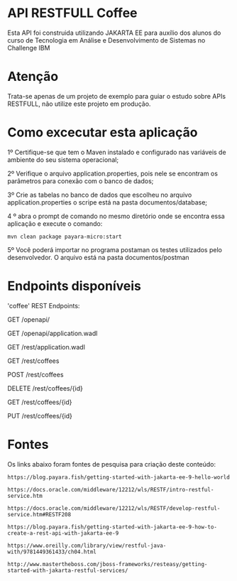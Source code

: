 # API RESTFULL Coffee

Esta API foi construida utilizando JAKARTA EE para auxílio dos alunos do curso de Tecnologia em Análise e Desenvolvimento de Sistemas no Challenge IBM

# Atenção

Trata-se apenas de um projeto de exemplo para guiar o estudo sobre APIs RESTFULL, não utilize este projeto em produção.


# Como excecutar esta aplicação

1º Certifique-se que tem o Maven instalado e configurado nas variáveis de ambiente do seu sistema operacional;



2º Verifique o arquivo application.properties, pois nele se encontram os parâmetros para conexão com o banco de dados; 

3º Crie as tabelas no banco de dados que escolheu no arquivo application.properties o scripe está na pasta documentos/database;

4 º abra o prompt de comando no mesmo diretório onde se encontra essa aplicação e execute o comando:

    mvn clean package payara-micro:start

5º Você poderá importar no programa postaman os testes utilizados pelo desenvolvedor. O arquivo está na pasta documentos/postman


# Endpoints disponíveis

'coffee' REST Endpoints:

GET	/openapi/

GET	/openapi/application.wadl

GET	/rest/application.wadl

GET	/rest/coffees

POST	/rest/coffees

DELETE	/rest/coffees/{id}

GET	/rest/coffees/{id}

PUT	/rest/coffees/{id}



# Fontes 

Os links abaixo foram fontes de pesquisa para criação deste conteúdo:


    https://blog.payara.fish/getting-started-with-jakarta-ee-9-hello-world
    
    https://docs.oracle.com/middleware/12212/wls/RESTF/intro-restful-service.htm
    
    https://docs.oracle.com/middleware/12212/wls/RESTF/develop-restful-service.htm#RESTF208
 
    https://blog.payara.fish/getting-started-with-jakarta-ee-9-how-to-create-a-rest-api-with-jakarta-ee-9
 
    https://www.oreilly.com/library/view/restful-java-with/9781449361433/ch04.html
 
    http://www.mastertheboss.com/jboss-frameworks/resteasy/getting-started-with-jakarta-restful-services/
 
 
 
 
